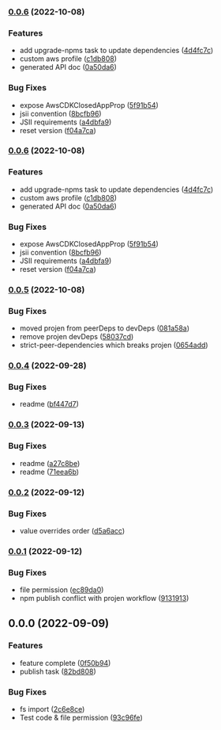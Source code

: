 
### [0.0.6](https://github.com/samson-sham/cdk-projen-closed-app/compare/v0.0.5...v0.0.6) (2022-10-08)


### Features

* add upgrade-npms task to update dependencies ([4d4fc7c](https://github.com/samson-sham/cdk-projen-closed-app/commit/4d4fc7ccc93ac5091bd111b81dcb776aefbd8793))
* custom aws profile ([c1db808](https://github.com/samson-sham/cdk-projen-closed-app/commit/c1db808aa0caffb412c5a08f263e44023b85f22b))
* generated API doc ([0a50da6](https://github.com/samson-sham/cdk-projen-closed-app/commit/0a50da6cd6b22375097c9fede7f1667025166b19))


### Bug Fixes

* expose AwsCDKClosedAppProp ([5f91b54](https://github.com/samson-sham/cdk-projen-closed-app/commit/5f91b5454589f036e4f27461626a24d18e2677fc))
* jsii convention ([8bcfb96](https://github.com/samson-sham/cdk-projen-closed-app/commit/8bcfb96ece5ae3573f80a9b0d02445b89afdda9e))
* JSII requirements ([a4dbfa9](https://github.com/samson-sham/cdk-projen-closed-app/commit/a4dbfa9beebf408f68ed4f9e915d6d2215b97a1c))
* reset version ([f04a7ca](https://github.com/samson-sham/cdk-projen-closed-app/commit/f04a7ca215f31c8f088ff08be38cdb38afe850b2))

### [0.0.6](https://github.com/samson-sham/cdk-projen-closed-app/compare/v0.0.5...v0.0.6) (2022-10-08)


### Features

* add upgrade-npms task to update dependencies ([4d4fc7c](https://github.com/samson-sham/cdk-projen-closed-app/commit/4d4fc7ccc93ac5091bd111b81dcb776aefbd8793))
* custom aws profile ([c1db808](https://github.com/samson-sham/cdk-projen-closed-app/commit/c1db808aa0caffb412c5a08f263e44023b85f22b))
* generated API doc ([0a50da6](https://github.com/samson-sham/cdk-projen-closed-app/commit/0a50da6cd6b22375097c9fede7f1667025166b19))


### Bug Fixes

* expose AwsCDKClosedAppProp ([5f91b54](https://github.com/samson-sham/cdk-projen-closed-app/commit/5f91b5454589f036e4f27461626a24d18e2677fc))
* jsii convention ([8bcfb96](https://github.com/samson-sham/cdk-projen-closed-app/commit/8bcfb96ece5ae3573f80a9b0d02445b89afdda9e))
* JSII requirements ([a4dbfa9](https://github.com/samson-sham/cdk-projen-closed-app/commit/a4dbfa9beebf408f68ed4f9e915d6d2215b97a1c))
* reset version ([f04a7ca](https://github.com/samson-sham/cdk-projen-closed-app/commit/f04a7ca215f31c8f088ff08be38cdb38afe850b2))

### [0.0.5](https://github.com/samson-sham/cdk-projen-closed-app/compare/v0.0.4...v0.0.5) (2022-10-08)


### Bug Fixes

* moved projen from peerDeps to devDeps ([081a58a](https://github.com/samson-sham/cdk-projen-closed-app/commit/081a58aca0034a4ad4aab8991ab1d49724f9390e))
* remove projen devDeps ([58037cd](https://github.com/samson-sham/cdk-projen-closed-app/commit/58037cd2f98e032d3284a0eb182f1f5751c804c3))
* strict-peer-dependencies which breaks projen ([0654add](https://github.com/samson-sham/cdk-projen-closed-app/commit/0654add33cd0e50554b2b4e1ffed14a699efdd1c))

### [0.0.4](https://github.com/samson-sham/cdk-projen-closed-app/compare/v0.0.3...v0.0.4) (2022-09-28)


### Bug Fixes

* readme ([bf447d7](https://github.com/samson-sham/cdk-projen-closed-app/commit/bf447d7ee6fdc55feca82d406acb5720bd13223e))

### [0.0.3](https://github.com/samson-sham/cdk-projen-closed-app/compare/v0.0.2...v0.0.3) (2022-09-13)


### Bug Fixes

* readme ([a27c8be](https://github.com/samson-sham/cdk-projen-closed-app/commit/a27c8befdd5521a6d4e9cf5264841b12d522ab64))
* readme ([71eea6b](https://github.com/samson-sham/cdk-projen-closed-app/commit/71eea6bfa0afe29b114b0427392f174ff89edbed))

### [0.0.2](https://github.com/samson-sham/cdk-projen-closed-app/compare/v0.0.1...v0.0.2) (2022-09-12)


### Bug Fixes

* value overrides order ([d5a6acc](https://github.com/samson-sham/cdk-projen-closed-app/commit/d5a6acce6d7681274f4341e090d4cf40be52e96b))

### [0.0.1](https://github.com/samson-sham/cdk-projen-closed-app/compare/v0.0.0...v0.0.1) (2022-09-12)


### Bug Fixes

* file permission ([ec89da0](https://github.com/samson-sham/cdk-projen-closed-app/commit/ec89da0721916bba4df5599e378de184bb5d5cfb))
* npm publish conflict with projen workflow ([9131913](https://github.com/samson-sham/cdk-projen-closed-app/commit/9131913389c59c63746e37c358fbb79627c76aa3))

## 0.0.0 (2022-09-09)


### Features

* feature complete ([0f50b94](https://github.com/samson-sham/cdk-projen-closed-app/commit/0f50b947bb552b539e76e107a1180cacd47b0479))
* publish task ([82bd808](https://github.com/samson-sham/cdk-projen-closed-app/commit/82bd8083e5c07e83752c706dec2b2887b1ff3e6c))


### Bug Fixes

* fs import ([2c6e8ce](https://github.com/samson-sham/cdk-projen-closed-app/commit/2c6e8ced372f789782bd1abadb49dbed3b84846b))
* Test code & file permission ([93c96fe](https://github.com/samson-sham/cdk-projen-closed-app/commit/93c96fe4042e36ea274d6786a0cec77854e5a2f8))

